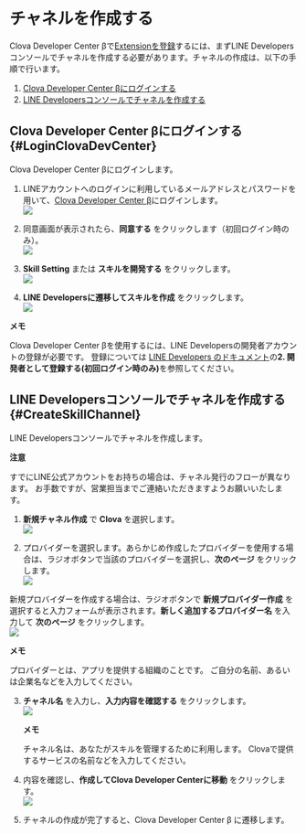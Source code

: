 # チャネルを作成する

Clova Developer Center βで[Extensionを登録](/DevConsole/Guides/CEK/Register_Extension.md)するには、まずLINE Developersコンソールでチャネルを作成する必要があります。チャネルの作成は、以下の手順で行います。

1. [Clova Developer Center βにログインする](#LoginClovaDevCenter)
2. [LINE Developersコンソールでチャネルを作成する](#CreateSkillChannel)

## Clova Developer Center βにログインする {#LoginClovaDevCenter}
Clova Developer Center βにログインします。

1. LINEアカウントへのログインに利用しているメールアドレスとパスワードを用いて、[Clova Developer Center β](https://clova-developers.line.me/)にログインします。  
![](/DevConsole/Resources/Images/DevConsole-LINE_Login.png)

2. 同意画面が表示されたら、**同意する** をクリックします（初回ログイン時のみ）。  
![](/DevConsole/Resources/Images/DevConsole-Access_Agreement.png)

3. **Skill Setting** または **スキルを開発する** をクリックします。  
![](/DevConsole/Resources/Images/DevConsole-DevConsole_Home.png)

4. **LINE Developersに遷移してスキルを作成** をクリックします。  
![](/DevConsole/Resources/Images/DevConsole-First_Look_of_Extension_List.png)

<div class="note">
  <p><strong>メモ</strong></p>
  <p>Clova Developer Center βを使用するには、LINE Developersの開発者アカウントの登録が必要です。
  登録については <a href="https://developers.line.me/ja/docs/line-login/getting-started/">LINE Developers のドキュメント</a>の<strong>2. 開発者として登録する(初回ログイン時のみ)</strong>を参照してください。</p>
</div>

## LINE Developersコンソールでチャネルを作成する {#CreateSkillChannel}

LINE Developersコンソールでチャネルを作成します。

<div class="danger">
  <p><strong>注意</strong></p>
  <p>すでにLINE公式アカウントをお持ちの場合は、チャネル発行のフローが異なります。
  お手数ですが、営業担当までご連絡いただきますようお願いいたします。</p>
</div>

1. **新規チャネル作成** で **Clova** を選択します。  
![](/DevConsole/Resources/Images/DevConsole-Select_Channel_Type.png)

2. プロバイダーを選択します。あらかじめ作成したプロバイダーを使用する場合は、ラジオボタンで当該のプロバイダーを選択し、**次のページ** をクリックします。  
![](/DevConsole/Resources/Images/DevConsole-Create_Channel_1.png)

  新規プロバイダーを作成する場合は、ラジオボタンで **新規プロバイダー作成** を選択すると入力フォームが表示されます。**新しく追加するプロバイダー名** を入力して **次のページ** をクリックします。  
![](/DevConsole/Resources/Images/DevConsole-Create_Channel_2.png)

  <div class="note">
    <p><strong>メモ</strong></p>
    <p>プロバイダーとは、アプリを提供する組織のことです。
    ご自分の名前、あるいは企業名などを入力してください。</p>
  </div>  

3. **チャネル名** を入力し、**入力内容を確認する** をクリックします。  
![](/DevConsole/Resources/Images/DevConsole-Create_Channel_3.png)

    <div class="note">
      <p><strong>メモ</strong></p>
      <p>チャネル名は、あなたがスキルを管理するために利用します。
      Clovaで提供するサービスの名前などを入力してください。</p>
    </div>

4. 内容を確認し、**作成してClova Developer Centerに移動** をクリックします。  
![](/DevConsole/Resources/Images/DevConsole-Create_Channel_4.png)

5. チャネルの作成が完了すると、Clova Developer Center β に遷移します。
